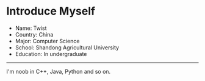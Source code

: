 # Introduce Myself
- Name: Twist
- Country: China
- Major: Computer Science
- School: Shandong Agricultural University
- Education: In undergraduate
---
I'm noob in C++, Java, Python and so on.
